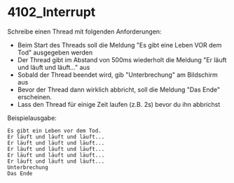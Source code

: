 # 4102_Interrupt

Schreibe einen Thread mit folgenden Anforderungen:
- Beim Start des Threads soll die Meldung "Es gibt eine Leben VOR dem Tod" ausgegeben werden
- Der Thread gibt im Abstand von 500ms wiederholt die Meldung "Er läuft und läuft und läuft..." aus
- Sobald der Thread beendet wird, gib "Unterbrechung" am Bildschirm aus
- Bevor der Thread dann wirklich abbricht, soll die Meldung "Das Ende" erscheinen.
- Lass den Thread für einige Zeit laufen (z.B. 2s) bevor du ihn abbrichst


Beispielausgabe:
```
Es gibt ein Leben vor dem Tod. 
Er läuft und läuft und läuft...
Er läuft und läuft und läuft...
Er läuft und läuft und läuft...
Er läuft und läuft und läuft...
Er läuft und läuft und läuft...
Unterbrechung
Das Ende
```
